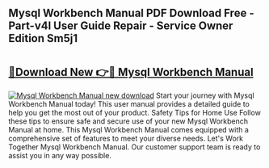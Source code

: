 ## Mysql Workbench Manual PDF Download Free - Part-v4l User Guide Repair - Service Owner Edition Sm5j1

# <h2><a href="http://cf2148.oget.top/?id=Mysql+Workbench+Manual">🔗Download New 👉🔴 Mysql Workbench Manual</a></h2>

[![Mysql Workbench Manual new download](https://i.imgur.com/5g1atiW.png)](http://cf2148.oget.top/?id=Mysql+Workbench+Manual)
Start your journey with Mysql Workbench Manual today! This user manual provides a detailed guide to help you get the most out of your product. Safety Tips for Home Use Follow these tips to ensure safe and secure use of your new Mysql Workbench Manual at home. This Mysql Workbench Manual comes equipped with a comprehensive set of features to meet your diverse needs. Let's Work Together Mysql Workbench Manual. Our customer support team is ready to assist you in any way possible.

